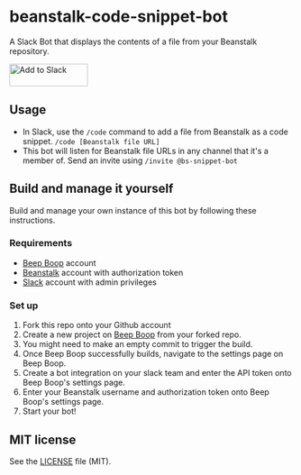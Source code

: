 # beanstalk-code-snippet-bot
A Slack Bot that displays the contents of a file from your Beanstalk repository.

<a href='https://beepboophq.com/api/slack/auth/add-to-slack/013fdba9e41a4803aa76f1761afd4eae'><img alt='Add to Slack' height='40' width='139' src='https://platform.slack-edge.com/img/add_to_slack.png' srcset='https://platform.slack-edge.com/img/add_to_slack.png 1x, https://platform.slack-edge.com/img/add_to_slack@2x.png 2x' /></a>

## Usage
- In Slack, use the `/code` command to add a file from Beanstalk as a code snippet. `/code [Beanstalk file URL]`
- This bot will listen for Beanstalk file URLs in any channel that it's a member of. Send an invite using `/invite @bs-snippet-bot`

## Build and manage it yourself
Build and manage your own instance of this bot by following these instructions.

### Requirements
* [Beep Boop](https://beepboophq.com) account
* [Beanstalk](https://beanstalkapp.com) account with authorization token
* [Slack](https://slack.com) account with admin privileges

### Set up
1. Fork this repo onto your Github account
1. Create a new project on [Beep Boop](https://beepboophq.com) from your forked repo.
1. You might need to make an empty commit to trigger the build.
1. Once Beep Boop successfully builds, navigate to the settings page on Beep Boop.
1. Create a bot integration on your slack team and enter the API token onto Beep Boop's settings page.
1. Enter your Beanstalk username and authorization token onto Beep Boop's settings page.
1. Start your bot!

## MIT license
See the [LICENSE](https://github.com/wildbit/beanstalk-code-snippet-bot/blob/master/LICENSE) file (MIT).



